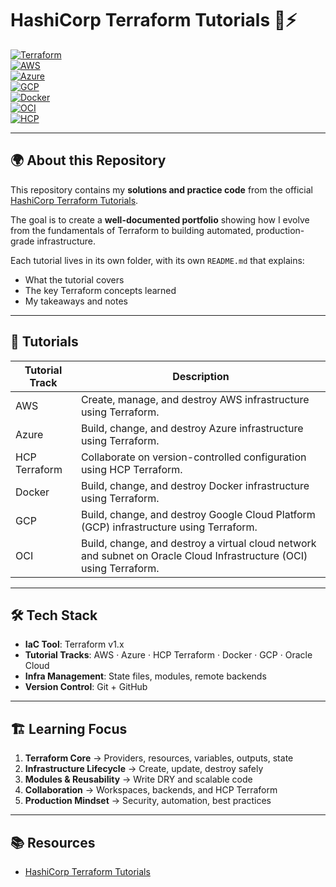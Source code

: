 # HashiCorp Terraform Tutorials 📘⚡

[![Terraform](https://img.shields.io/badge/Terraform-1.x-623CE4?logo=terraform)](https://www.terraform.io/)  
[![AWS](https://img.shields.io/badge/AWS-Cloud-FF9900?logo=amazonaws)](https://aws.amazon.com)  
[![Azure](https://img.shields.io/badge/Azure-Cloud-0078D4?logo=microsoftazure)](https://azure.microsoft.com)  
[![GCP](https://img.shields.io/badge/GCP-Cloud-4285F4?logo=googlecloud)](https://cloud.google.com)  
[![Docker](https://img.shields.io/badge/Docker-Infrastructure-2496ED?logo=docker)](https://www.docker.com)  
[![OCI](https://img.shields.io/badge/Oracle_Cloud-Infrastructure-F80000?logo=oracle)](https://www.oracle.com/cloud/)  
[![HCP](https://img.shields.io/badge/HCP-Terraform-844FBA?logo=hashicorp)](https://cloud.hashicorp.com/products/terraform)  


---

## 🌍 About this Repository

This repository contains my **solutions and practice code** from the official [HashiCorp Terraform Tutorials](https://developer.hashicorp.com/terraform/tutorials).  

The goal is to create a **well-documented portfolio** showing how I evolve from the fundamentals of Terraform to building automated, production-grade infrastructure.  

Each tutorial lives in its own folder, with its own `README.md` that explains:  
- What the tutorial covers  
- The key Terraform concepts learned  
- My takeaways and notes  

---

## 📁 Tutorials

| Tutorial Track | Description |
|----------------|-------------|
| AWS | Create, manage, and destroy AWS infrastructure using Terraform. |
| Azure | Build, change, and destroy Azure infrastructure using Terraform. |
| HCP Terraform | Collaborate on version-controlled configuration using HCP Terraform. |
| Docker | Build, change, and destroy Docker infrastructure using Terraform. |
| GCP | Build, change, and destroy Google Cloud Platform (GCP) infrastructure using Terraform. |
| OCI | Build, change, and destroy a virtual cloud network and subnet on Oracle Cloud Infrastructure (OCI) using Terraform. |

---

## 🛠️ Tech Stack

- **IaC Tool**: Terraform v1.x  
- **Tutorial Tracks**: AWS · Azure · HCP Terraform · Docker · GCP · Oracle Cloud  
- **Infra Management**: State files, modules, remote backends  
- **Version Control**: Git + GitHub  

---

## 🏗️ Learning Focus

1. **Terraform Core** → Providers, resources, variables, outputs, state  
2. **Infrastructure Lifecycle** → Create, update, destroy safely  
3. **Modules & Reusability** → Write DRY and scalable code  
4. **Collaboration** → Workspaces, backends, and HCP Terraform  
5. **Production Mindset** → Security, automation, best practices  

---

## 📚 Resources

- [HashiCorp Terraform Tutorials](https://developer.hashicorp.com/terraform/tutorials)  
